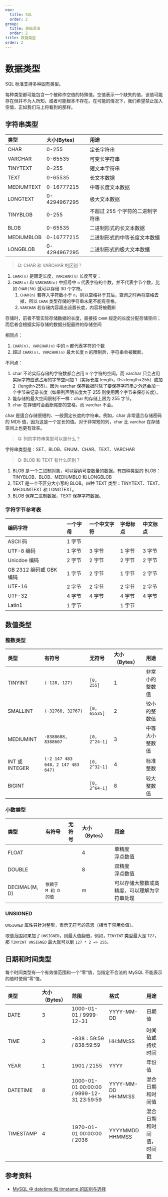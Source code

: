 ```yaml
---
nav:
  title: SQL
  order: 2
group:
  title: 基础语法
  order: 2
title: 数据类型
order: 2
---
```


# 数据类型

SQL 标准支持多种固有类型。

每种类型都可能包含一个被称作空值的特殊值。空值表示一个缺失的值，该值可能存在但并不为人所知，或者可能根本不存在。在可能的情况下，我们希望禁止加入空值，正如我们马上将看到的那样。

## 字符串类型

| 类型       | 大小(Bytes)  | 用途                            |
| :--------- | :----------- | :------------------------------ |
| CHAR       | 0-255        | 定长字符串                      |
| VARCHAR    | 0-65535      | 可变长字符串                    |
| TINYTEXT   | 0-255        | 短文本字符串                    |
| TEXT       | 0-65535      | 长文本数据                      |
| MEDIUMTEXT | 0-16777215   | 中等长度文本数据                |
| LONGTEXT   | 0-4294967295 | 极大文本数据                    |
| TINYBLOB   | 0-255        | 不超过 255 个字符的二进制字符串 |
| BLOB       | 0-65535      | 二进制形式的长文本数据          |
| MEDIUMBLOB | 0-16777215   | 二进制形式的中等长度文本数据    |
| LONGBLOB   | 0-4294967295 | 二进制形式的极大文本数据        |

> Q: CHAR 和 VARCHAR 的区别？

1. `CHAR(n)` 是固定长度，`VARCHAR(n)` 长度可变：
2. `CHAR(n)` 和 `VARCHAR(n)` 中括号中 `n` 代表字符的个数，并不代表字节个数，比如 `CHAR(30)` 就可以存储 30 个字符。
   1. `CHAR(n)` 若存入字符数小于 `n`，则以空格补于其后，查询之时再将空格去掉，所以 `CHAR` 类型存储的字符串末尾不能有空格。
   2. `VARCHAR` 若存储内容超出设置长度，内容将被截断

存储时，前者不管实际存储数据的长度，直接按 `CHAR` 规定的长度分配存储空间；而后者会根据实际存储的数据分配最终的存储空间

相同点：

1. `CHAR(n)`、`VARCHAR(n)` 中的 `n` 都代表字符的个数
2. 超过 `CHAR(n)`、`VARCHAR(n)` 最大长度 n 的限制后，字符串会被截断。

不同点：

1. char 不论实际存储的字符数都会占用 n 个字符的空间，而 varchar 只会占用实际字符应该占用的字节空间加 1（实际长度 length，0<=length<255）或加 2（length>255）。因为 varchar 保存数据时除了要保存字符串之外还会加一个字节来记录长度（如果列声明长度大于 255 则使用两个字节来保存长度）。
2. 能存储的最大空间限制不一样：char 的存储上限为 255 字节。
3. char 在存储时会截断尾部的空格，而 varchar 不会。

char 是适合存储很短的、一般固定长度的字符串。例如，char 非常适合存储密码的 MD5 值，因为这是一个定长的值。对于非常短的列，char 比 varchar 在存储空间上也更有效率。

> Q: 列的字符串类型可以是什么？

字符串类型是：SET、BLOB、ENUM、CHAR、TEXT、VARCHAR

> Q: BLOB 和 TEXT 有什么区别？

1. BLOB 是一个二进制对象，可以容纳可变数量的数据。有四种类型的 BLOB：TINYBLOB、BLOB、MEDIUMBLO 和 LONGBLOB
2. TEXT 是一个不区分大小写的 BLOB。四种 TEXT 类型：TINYTEXT、TEXT、MEDIUMTEXT 和 LONGTEXT。
3. BLOB 保存二进制数据，TEXT 保存字符数据。

### 字符字节参考表

| 编码字符                | 一个字母 | 一个中文字符 | 字母标点 | 中文标点 |
| :---------------------- | :------- | :----------- | :------- | :------- |
| ASCII 码                | 1 字节   |              |          |          |
| UTF-8 编码              | 1 字节   | 3 字节       | 1 字节   | 3 字节   |
| Unicdoe 编码            | 2 字节   | 2 字节       | 2 字节   | 2 字节   |
| GB 2312 编码或 GBK 编码 | 1 字节   | 2 字节       | 1 字节   | 2 字节   |
| UTF-16                  | 2 字节   | 2 字节       | 2 字节   | 2 字节   |
| UTF-32                  | 4 字节   | 4 字节       | 4 字节   | 4 字节   |
| Latin1                  | 1 字节   |              | 1 字节   |          |

## 数值类型

### 整数类型

| 类型           | 有符号                            | 无符号        | 大小（Bytes） | 用途           |
| :------------- | :-------------------------------- | :------------ | :------------ | :------------- |
| TINYINT        | `(-128, 127)`                     | `[0, 255]`    | 1             | 非常小的整数值 |
| SMALLINT       | `(-32768, 32767)`                 | `[0, 65535]`  | 2             | 较小的整数值   |
| MEDIUMINT      | `-8388608, 8388607`               | `[0, 2^24-1]` | 3             | 中等大小整数值 |
| INT 或 INTEGER | `(-2 147 483 648，2 147 483 647)` | `[0, 2^32-1]` | 4             | 标准整数       |
| BIGINT         |                                   | `[0, 2^64-1]` | 8             | 较大整数值     |

### 小数类型

| 类型          | 有符号               | 无符号 | 大小（Bytes） | 用途                                         |
| :------------ | :------------------- | :----- | :------------ | :------------------------------------------- |
| FLOAT         |                      |        | 4             | 单精度<br/>浮点数值                          |
| DOUBLE        |                      |        | 8             | 双精度<br/>浮点数值                          |
| DECIMAL(M, D) | `依赖于 M 和 D 的值` |        | m             | 可以存储大整数或高精度，可以理解为字符串处理 |

### UNSIGNED

`UNSIGNED` 属性只针对整型，表示无符号的意思（相当于禁用负值）。

取值范围如果加了 `UNSIGNED`，则最大值翻倍，例如，`TINYINT` 类型最大是 127，那 `TINYINT UNSIGNED` 最大就可以到 `127 * 2 => 255`。

## 日期和时间类型

每个时间类型有一个有效值范围和一个”零“值，当指定不合法的 MySQL 不能表示的值时使用”零“值。

| 类型      | 大小（Bytes） | 范围                                      | 格式                | 用途                     |
| :-------- | :------------ | :---------------------------------------- | :------------------ | :----------------------- |
| DATE      | 3             | 1000-01-01 / 9999-12-31                   | YYYY-MM-DD          | 日期值                   |
| TIME      | 3             | -838：59:59 / 838:59:59                   | HH:MM:SS            | 时间值或持续时间         |
| YEAR      | 1             | 1901 / 2155                               | YYYY                | 年份值                   |
| DATETIME  | 8             | 1000-01-01 00:00:00 / 9999-12-31 23:59:59 | YYYY-MM-DD HH:MM:SS | 混合日期和时间值         |
| TIMESTAMP | 4             | 1970-01-01 00:00:00 / 2038                | YYYYMMDD HHMMSS     | 混合日期和时间值，时间戳 |

## 参考资料

- [MySQL 中 datetime 和 timstamp 的区别与选择](https://segmentfault.com/a/1190000017393602)
